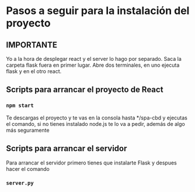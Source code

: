 # Pasos a seguir para la instalación del proyecto

##  IMPORTANTE 

Yo a la hora de desplegar react y el server lo hago por separado. Saca la carpeta flask fuera en primer lugar. Abre dos terminales, en uno ejecuta flask y en el otro react.

##  Scripts para arrancar el proyecto de React

### `npm start`

Te descargas el proyecto y te vas en la consola hasta */spa-cbd y ejecutas el comando, si no tienes instalado node.js te lo va a pedir, además de algo más seguramente

##  Scripts para arrancar el servidor

Para arrancar el servidor primero tienes que instalarte Flask y despues hacer el comando

### `server.py`



